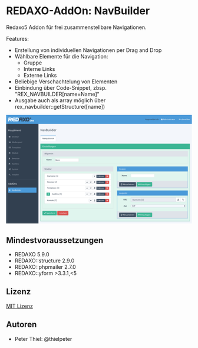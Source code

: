 REDAXO-AddOn: NavBuilder
=======================

Redaxo5 Addon für frei zusammenstellbare Navigationen.

Features:
- Erstellung von individuellen Navigationen per Drag and Drop
- Wählbare Elemente für die Navigation:
  - Gruppe
  - Interne Links
  - Externe Links
- Beliebige Verschachtelung von Elementen
- Einbindung über Code-Snippet, zbsp. "REX_NAVBUILDER[name=Name]"
- Ausgabe auch als array möglich über rex_navbuilder::getStructure([name])

![Screenshot](https://raw.githubusercontent.com/FriendsOfREDAXO/navbuilder/assets/navbuilder_01.png)

Mindestvoraussetzungen
----------------------
* REDAXO 5.9.0
* REDAXO::structure 2.9.0
* REDAXO::phpmailer 2.7.0
* REDAXO::yform >3.3.1,<5

## Lizenz

[MIT Lizenz](LICENSE.md)

## Autoren

* Peter Thiel: @thielpeter 
